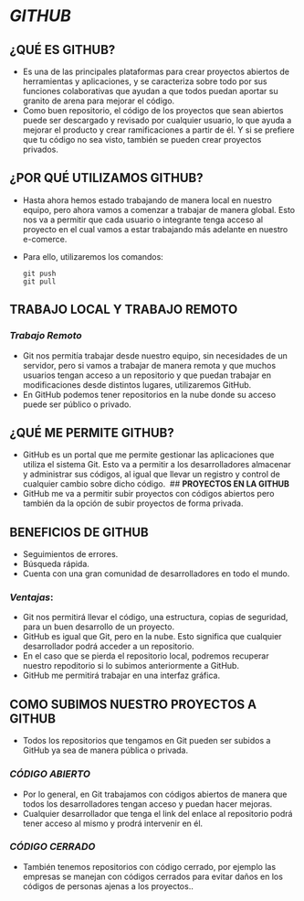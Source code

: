 # ***GITHUB***
## **¿QUÉ ES GITHUB?**
- Es una de las principales plataformas para crear proyectos abiertos de herramientas y aplicaciones, y se caracteriza sobre todo por sus funciones colaborativas que ayudan a que todos puedan aportar su granito de arena para mejorar el código.
- Como buen repositorio, el código de los proyectos que sean abiertos puede ser descargado y revisado por cualquier usuario, lo que ayuda a mejorar el producto y crear ramificaciones a partir de él. Y si se prefiere que tu código no sea visto, también se pueden crear proyectos privados.

## **​¿POR QUÉ UTILIZAMOS GITHUB?**
- Hasta ahora hemos estado trabajando de manera local en nuestro equipo, pero ahora vamos a comenzar a trabajar de manera global. Esto nos va a permitir que cada usuario o integrante tenga acceso al proyecto en el cual vamos a estar trabajando más adelante en nuestro e-comerce.
- Para ello, utilizaremos los comandos:

      git push
      git pull

## **TRABAJO LOCAL ​Y ​TRABAJO REMOTO**
### *Trabajo Remoto*
- Git nos permitía trabajar desde nuestro equipo, sin necesidades de un servidor, pero si vamos a trabajar de manera remota y que muchos usuarios tengan acceso a un repositorio y que puedan trabajar en modificaciones desde distintos lugares, utilizaremos GitHub.
- En GitHub podemos tener repositorios en la nube donde su acceso puede ser público o privado.

## **¿QUÉ ME PERMITE GITHUB?**
- GitHub es un portal que me permite gestionar las aplicaciones que utiliza el sistema Git. Esto va a permitir a los desarrolladores almacenar y administrar sus códigos, al igual que llevar un registro y control de cualquier cambio sobre dicho código.
​
​## **PROYECTOS EN LA GITHUB**
- GitHub me va a permitir subir proyectos con códigos abiertos pero también da la opción de subir proyectos de forma privada.

## **BENEFICIOS DE GITHUB**
- Seguimientos de errores.
- Búsqueda rápida.
- Cuenta con una gran comunidad de desarrolladores en todo el mundo.

### *Ventajas*:
  - Git nos permitirá llevar el código, una estructura, copias de seguridad, para un buen desarrollo de un proyecto.
  - GitHub es igual que Git, pero en la nube. Esto significa que cualquier desarrollador podrá acceder a un repositorio.
  -  En el caso que se pierda el repositorio local, podremos recuperar nuestro repoditorio si lo subimos anteriormente a GitHub.
  -  GitHub me permitirá trabajar en una interfaz gráfica.

## **COMO SUBIMOS NUESTRO PROYECTOS A GITHUB**
- Todos los repositorios que tengamos en Git pueden ser subidos a GitHub ya sea de manera pública o privada.​

### *CÓDIGO ABIERTO*
- Por lo general, en Git trabajamos con códigos abiertos de manera que todos los desarrolladores tengan acceso y puedan hacer mejoras.
- Cualquier desarrollador que tenga el link del enlace al repositorio podrá tener acceso al mismo y prodrá intervenir en él.
​
### *CÓDIGO CERRADO*
- También tenemos repositorios con código cerrado, por ejemplo las empresas se manejan con códigos cerrados para evitar daños en los códigos de personas ajenas a los proyectos..
